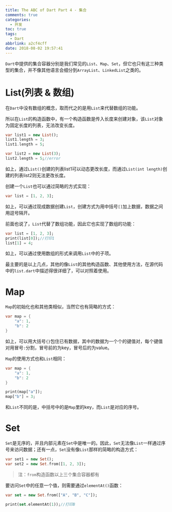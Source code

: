 ```yaml
---
title: The ABC of Dart Part 4 - 集合
comments: true
categories:
  - 开发
toc: true
tags:
  - Dart
abbrlink: a2cf4cff
date: 2018-08-02 19:57:41
---
```


`Dart`中提供的集合容器分别是我们常见的`List`、`Map`、`Set`，但它也只有这三种类型的集合，并不像其他语言会细分到`ArrayList`、`LinkedList`之类的。

<!-- more -->

# List(列表 & 数组)

在`Dart`中没有数组的概念，取而代之的是用`List`来代替数组的功能。

所以在`List`的构造函数中，有一个构造函数是传入长度来创建对象，该`List`对象为固定长度的列表，无法改变长度。

```dart
var list1 = new List();
list1.length = 3;
list1.length = 5;

var list2 = new List(3);
list2.length = 5;//error
```

如上，通过`List()`创建的列表list1可以动态更改长度，而通过`List(int length)`创建的列表list2则无法更改长度。

创建一个`List`也可以通过简略的方式实现：

```dart
var list = [1, 2, 3];
```

如上，可以通过现成数据创建`List`，创建方式为用中括号`[]`加上数据，数据之间用逗号隔开。

前面也说了，`List`代替了数组功能，因此它也实现了数组的功能：

```dart
var list = [1, 2, 3];
print(list[0]);//打印1
list[1] = 4;
```

如上，可以通过使用数组的形式来调用`List`中的子项。

最主要的是以上几点，其他的像`List`的其他构造函数、其他使用方法，在源代码中的`list.dart`中描述得很详细了，可以对照着使用。

# Map

`Map`的初始化也和其他类相似，当然它也有简略的方式：

```dart
var map = {
    "a": 1,
    "b": 2
}
```

如上，可以用大括号`{}`包住已有数据，其中的数据为一个个的键值对，每个键值对用冒号`:`分割，冒号前的为key，冒号后的为value。

`Map`的使用方式也和`List`相同：

```dart
var map = {
    "a": 1,
    "b": 2
}

print(map["a"]);
map["b"] = 3;
```

和`List`不同的是，中括号中的是`Map`里的key，而`List`是对应的序号。

# Set

`Set`是无序的，并且内部元素在`Set`中是唯一的。因此，`Set`无法像`List`一样通过序号来访问数据；还有一点，`Set`没有像`List`那样的简略的构造方式：

```dart
var set1 = new Set();
var set2 = new Set.from([1, 2, 3]);
```

> 注：`from`构造函数以上三个集合容器都有

要访问`Set`中的任意一个值，则需要通过`elementAt()`函数：

```dart
var set = new Set.from(["A", "B", "C"]);

print(set.elementAt(1));//打印B
```

